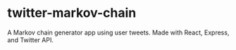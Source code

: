 # twitter-markov-chain
A Markov chain generator app using user tweets. Made with React, Express, and Twitter API.
